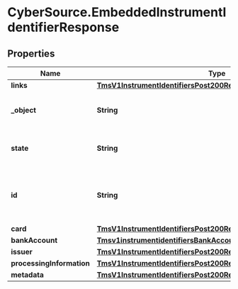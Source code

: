 # CyberSource.EmbeddedInstrumentIdentifierResponse

## Properties
Name | Type | Description | Notes
------------ | ------------- | ------------- | -------------
**links** | [**TmsV1InstrumentIdentifiersPost200ResponseLinks**](TmsV1InstrumentIdentifiersPost200ResponseLinks.md) |  | [optional] 
**_object** | **String** | &#39;Describes type of token.&#39;  Valid values: - instrumentIdentifier  | [optional] 
**state** | **String** | &#39;Current state of the token.&#39;  Valid values: - ACTIVE - CLOSED  | [optional] 
**id** | **String** | The ID of the existing instrument identifier to be linked to the newly created payment instrument. | [optional] 
**card** | [**TmsV1InstrumentIdentifiersPost200ResponseCard**](TmsV1InstrumentIdentifiersPost200ResponseCard.md) |  | [optional] 
**bankAccount** | [**Tmsv1instrumentidentifiersBankAccount**](Tmsv1instrumentidentifiersBankAccount.md) |  | [optional] 
**issuer** | [**TmsV1InstrumentIdentifiersPost200ResponseIssuer**](TmsV1InstrumentIdentifiersPost200ResponseIssuer.md) |  | [optional] 
**processingInformation** | [**TmsV1InstrumentIdentifiersPost200ResponseProcessingInformation**](TmsV1InstrumentIdentifiersPost200ResponseProcessingInformation.md) |  | [optional] 
**metadata** | [**TmsV1InstrumentIdentifiersPost200ResponseMetadata**](TmsV1InstrumentIdentifiersPost200ResponseMetadata.md) |  | [optional] 



